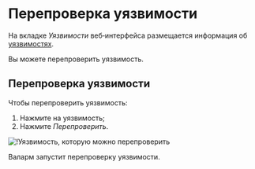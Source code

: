 [img-recheck-vuln]:     ../../images/user-guides/vulnerabilities/recheck-vuln.png
[glossary-vulnerability]:       ../../glossary-ru.md#уязвимость

# Перепроверка уязвимости

На вкладке *Уязвимости* веб‑интерфейса размещается информация об [уязвимостях][glossary-vulnerability].

Вы можете перепроверить уязвимость.

## Перепроверка уязвимости

Чтобы перепроверить уязвимость:
1. Нажмите на уязвимость;
2. Нажмите *Перепроверить*.

![!Уязвимость, которую можно перепроверить][img-recheck-vuln]

Валарм запустит перепроверку уязвимости.

